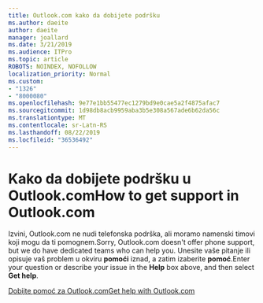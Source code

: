 ```yaml
---
title: Outlook.com kako da dobijete podršku
ms.author: daeite
author: daeite
manager: joallard
ms.date: 3/21/2019
ms.audience: ITPro
ms.topic: article
ROBOTS: NOINDEX, NOFOLLOW
localization_priority: Normal
ms.custom:
- "1326"
- "8000080"
ms.openlocfilehash: 9e77e1bb55477ec1279bd9e0cae5a2f4875afac7
ms.sourcegitcommit: 1d98db8acb9959aba3b5e308a567ade6b62da56c
ms.translationtype: MT
ms.contentlocale: sr-Latn-RS
ms.lasthandoff: 08/22/2019
ms.locfileid: "36536492"
---
```

# <a name="how-to-get-support-in-outlookcom"></a><span data-ttu-id="7782e-102">Kako da dobijete podršku u Outlook.com</span><span class="sxs-lookup"><span data-stu-id="7782e-102">How to get support in Outlook.com</span></span>

<span data-ttu-id="7782e-103">Izvini, Outlook.com ne nudi telefonska podrška, ali moramo namenski timovi koji mogu da ti pomognem.</span><span class="sxs-lookup"><span data-stu-id="7782e-103">Sorry, Outlook.com doesn't offer phone support, but we do have dedicated teams who can help you.</span></span>
<span data-ttu-id="7782e-104">Unesite vaše pitanje ili opisuje vaš problem u okviru **pomoći** iznad, a zatim izaberite **pomoć**.</span><span class="sxs-lookup"><span data-stu-id="7782e-104">Enter your question or describe your issue in the **Help** box above, and then select **Get help**.</span></span>

[<span data-ttu-id="7782e-105">Dobijte pomoć za Outlook.com</span><span class="sxs-lookup"><span data-stu-id="7782e-105">Get help with Outlook.com</span></span>](https://support.office.com/article/40676ad0-c831-45ac-a023-5be633be798d?wt.mc_id=Office_Outlook_com_Alchemy)
